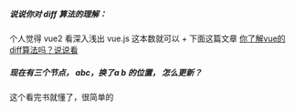 ##### 说说你对 diff 算法的理解：
个人觉得 vue2 看深入浅出 vue.js 这本数就可以 + 下面这篇文章
[你了解vue的diff算法吗？说说看](https://vue3js.cn/interview/vue/diff.html#%E4%B8%80%E3%80%81%E6%98%AF%E4%BB%80%E4%B9%88)

#####  现在有三个节点， abc，换了a b 的位置， 怎么更新？
这个看完书就懂了，很简单的